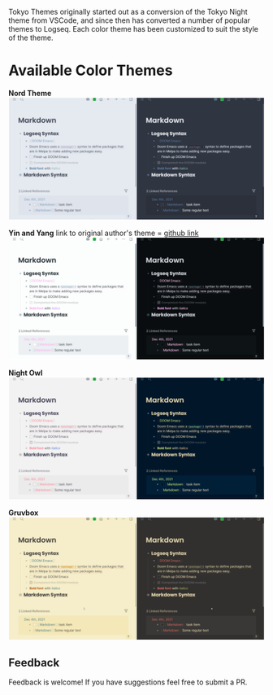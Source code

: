 Tokyo Themes originally started out as a conversion of the Tokyo Night theme from VSCode, and since then has converted a number of popular themes to Logseq. Each color theme has been customized to suit the style of the theme.

# Available Color Themes
**Nord Theme**
![Nord](images/Nord.jpg)

**Yin and Yang**
link to original author's theme = [github link](https://github.com/chetachiezikeuzor/Yin-and-Yang-Theme)
![Yin and Yang](images/yinyang.jpg)

**Night Owl**
![Night Owl](images/nightowl.jpg)

**Gruvbox**
![Gruvbox](images/gruvbox.jpg)

## Feedback
Feedback is welcome! If you have suggestions feel free to submit a PR.